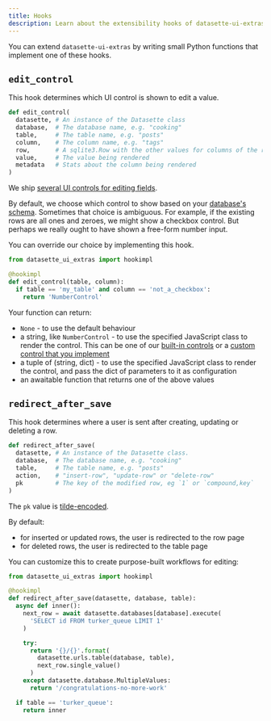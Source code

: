 ```yaml
---
title: Hooks
description: Learn about the extensibility hooks of datasette-ui-extras.
---
```


You can extend `datasette-ui-extras` by writing small Python functions
that implement one of these hooks.

## `edit_control`

This hook determines which UI control is shown to edit a value.

```python
def edit_control(
  datasette, # An instance of the Datasette class
  database,  # The database name, e.g. "cooking"
  table,     # The table name, e.g. "posts"
  column,    # The column name, e.g. "tags"
  row,       # A sqlite3.Row with the other values for columns of the row
  value,     # The value being rendered
  metadata   # Stats about the column being rendered
)
```

We ship [several UI controls for editing fields](/docs/built-in-edit-controls).

By default, we choose which control to show based on your [database's schema](/docs/sql-schema). Sometimes
that choice is ambiguous. For example, if the existing rows are all ones and zeroes,
we might show a checkbox control. But perhaps we really ought to have shown
a free-form number input.

You can override our choice by implementing this hook.

```python
from datasette_ui_extras import hookimpl

@hookimpl
def edit_control(table, column):
  if table == 'my_table' and column == 'not_a_checkbox':
    return 'NumberControl'
```

Your function can return:

- `None` - to use the default behaviour
- a string, like `NumberControl` - to use the specified JavaScript class to render the control. This can be one of our [built-in controls](/docs/built-in-edit-controls) or a [custom control that you implement](/docs/custom-edit-controls)
- a tuple of (string, dict) - to use the specified JavaScript class to render the control, and pass the dict of parameters to it as configuration
- an awaitable function that returns one of the above values

## `redirect_after_save`

This hook determines where a user is sent after creating, updating or deleting
a row.

```python
def redirect_after_save(
  datasette, # An instance of the Datasette class.
  database,  # The database name, e.g. "cooking"
  table,     # The table name, e.g. "posts"
  action,    # "insert-row", "update-row" or "delete-row"
  pk         # The key of the modified row, eg `1` or `compound,key`
)
```

The `pk` value is [tilde-encoded](https://docs.datasette.io/en/stable/internals.html#tilde-encoding).

By default:

- for inserted or updated rows, the user is redirected to the row page
- for deleted rows, the user is redirected to the table page

You can customize this to create purpose-built workflows for editing:

```python
from datasette_ui_extras import hookimpl

@hookimpl
def redirect_after_save(datasette, database, table):
  async def inner():
    next_row = await datasette.databases[database].execute(
      'SELECT id FROM turker_queue LIMIT 1'
    )

    try:
      return '{}/{}'.format(
        datasette.urls.table(database, table),
        next_row.single_value()
      )
    except datasette.database.MultipleValues:
      return '/congratulations-no-more-work'

  if table == 'turker_queue':
    return inner
```
